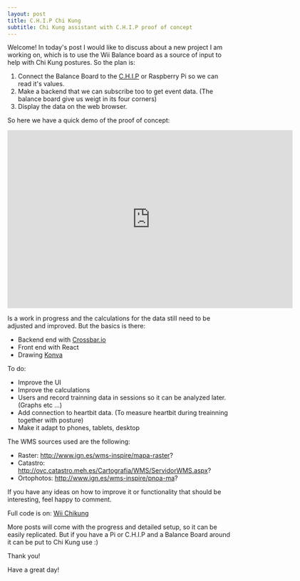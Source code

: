 ```yaml
---
layout: post
title: C.H.I.P Chi Kung 
subtitle: Chi Kung assistant with C.H.I.P proof of concept
---
```

Welcome!
In today's post I would like to discuss about a new project I am working on, which is to use the Wii Balance board as a source of input to help with Chi Kung postures.
So the plan is: 
1) Connect the Balance Board to the [C.H.I.P](https://www.getchip.com) or Raspberry Pi so we can read it's values.
2) Make a backend that we can subscribe too to get event data. (The balance board give us weigt in its four corners)
3) Display the data on the web browser.

So here we have a quick demo of the proof of concept:

<iframe src="https://player.vimeo.com/video/179723181" width="640" height="400" frameborder="0" webkitallowfullscreen mozallowfullscreen allowfullscreen></iframe>

Is a work in progress and the calculations for the data still need to be adjusted and improved. 
But the basics is there:
- Backend end with [Crossbar.io](https://crossbar.io)
- Front end with React
- Drawing [Konva](http://konvajs.github.io/)

To do:
- Improve the UI
- Improve the calculations
- Users and record trainning data in sessions so it can be analyzed later. (Graphs etc ...)
- Add connection to heartbit data. (To measure heartbit during treainning together with posture)
- Make it adapt to phones, tablets, desktop


The WMS sources used are the following:  
- Raster: http://www.ign.es/wms-inspire/mapa-raster?  
- Catastro: http://ovc.catastro.meh.es/Cartografia/WMS/ServidorWMS.aspx?  
- Ortophotos: http://www.ign.es/wms-inspire/pnoa-ma?  

If you have any ideas on how to improve it or functionality that should be interesting, feel happy to comment.

Full code is on: [Wii Chikung](https://github.com/tierralibre/wii-chikung)

More posts will come with the progress and detailed setup, so it can be easily replicated. But if you have a Pi or C.H.I.P and a Balance Board around it can be put to Chi Kung use :)

Thank you!

Have a great day!
